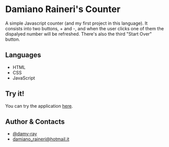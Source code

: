 
# Damiano Raineri's Counter


A simple Javascript counter (and my first project in this language). 
It consists into two buttons, + and -, and when the user clicks one of them the dispalyed number will be refreshed. There's also the third "Start Over" button.




## Languages

* HTML
* CSS
* JavaScript
## Try it!

You can try the application [here](https://counter-js-damy-ray.netlify.app/). 

## Author & Contacts

- [@damy-ray](https://www.github.com/damy-ray)
- damiano_raineri@hotmail.it


